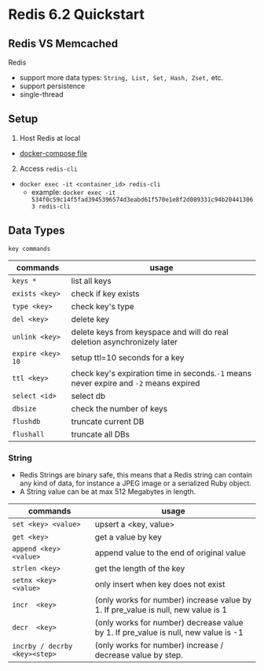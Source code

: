 # Redis 6.2 Quickstart

## Redis VS Memcached

Redis

* support more data types: `String, List, Set, Hash, Zset,` etc.
* support persistence
* single-thread

## Setup

1. Host Redis at local

* [docker-compose file](redis-6.2/docker-compose.yml)

2. Access `redis-cli`

* `docker exec -it <container_id> redis-cli`
  * example: `docker exec -it 534f0c59c14f5fad3945396574d3eabd61f570e1e8f2d089331c94b204413063 redis-cli`

## Data Types

`key commands`

| commands          | usage                                                                                 |
|-------------------|---------------------------------------------------------------------------------------|
| `keys * `         | list all keys                                                                         |
| `exists <key>`    | check if key exists                                                                   |
| `type <key>`      | check key's type                                                                      |
| `del <key>`       | delete key                                                                            |
| `unlink <key>`    | delete keys from keyspace and will do real deletion asynchronizely later              |
| `expire <key> 10` | setup ttl=10 seconds for a key                                                        |
| `ttl <key>`       | check key's expiration time in seconds.`-1` means never expire and `-2` means expired |
| `select <id>`     | select db                                                                             |
| `dbsize`          | check the number of keys                                                              |
| `flushdb`         | truncate current DB                                                                   |
| `flushall`        | truncate all DBs                                                                      |


### String
* Redis Strings are binary safe, this means that a Redis string can contain any kind of data, for instance a JPEG image or 
a serialized Ruby object. 
* A String value can be at max 512 Megabytes in length.

| commands                       | usage                                                                              |
|--------------------------------|------------------------------------------------------------------------------------|
| `set <key> <value>`            | upsert a <key, value>                                                              |
| `get <key>`                    | get a value by key                                                                 |         
| `append <key> <value>`         | append value to the end of original value                                          |
| `strlen <key>`                 | get the length of the key                                                          |
| `setnx <key> <value>`          | only insert when key does not exist                                                |
| `incr  <key>`                  | (only works for number) increase value by 1. If pre_value is null, new value is 1  |
| `decr  <key>`                  | (only works for number) decrease value by 1. If pre_value is null, new value is -1 |
| `incrby / decrby  <key><step>` | (only works for number) increase / decrease value by step.                         |
